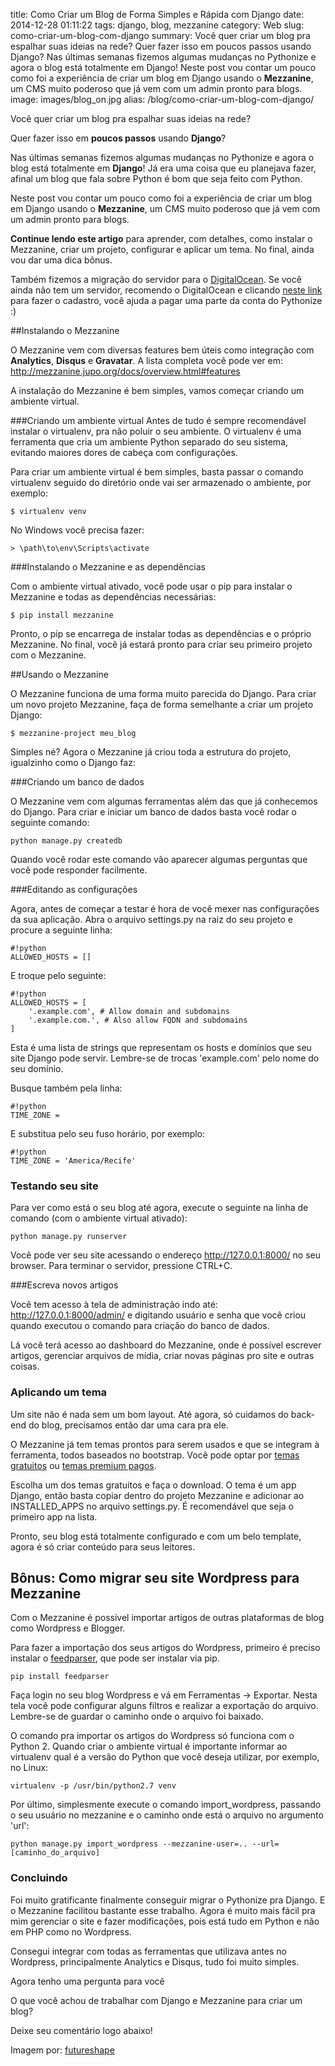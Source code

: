 title: Como Criar um Blog de Forma Simples e Rápida com Django
date: 2014-12-28 01:11:22
tags: django, blog, mezzanine
category: Web
slug: como-criar-um-blog-com-django
summary: Você quer criar um blog pra espalhar suas ideias na rede? Quer fazer isso em poucos passos usando Django? Nas últimas semanas fizemos algumas mudanças no Pythonize e agora o blog está totalmente em Django! Neste post vou contar um pouco como foi a experiência de criar um blog em Django usando o **Mezzanine**, um CMS muito poderoso que já vem com um admin pronto para blogs.
image: images/blog_on.jpg
alias: /blog/como-criar-um-blog-com-django/


Você quer criar um blog pra espalhar suas ideias na rede?

Quer fazer isso em **poucos passos** usando **Django**?

Nas últimas semanas fizemos algumas mudanças no Pythonize e agora o blog está totalmente em **Django**! Já era uma coisa que eu planejava fazer, afinal um blog que fala sobre Python é bom que seja feito com Python.

Neste post vou contar um pouco como foi a experiência de criar um blog em Django usando o **Mezzanine**, um CMS muito poderoso que já vem com um admin pronto para blogs.

**Continue lendo este artigo** para aprender, com detalhes, como instalar o Mezzanine, criar um projeto, configurar e aplicar um tema. No final, ainda vou dar uma dica bônus.

<!-- PELICAN_END_SUMMARY -->

Também fizemos a migração do servidor para o [DigitalOcean](https://www.digitalocean.com/?refcode=c831ddc18699). Se você ainda não tem um servidor, recomendo o DigitalOcean e clicando [neste link](https://www.digitalocean.com/?refcode=c831ddc18699) para fazer o cadastro, você ajuda a pagar uma parte da conta do Pythonize :)


##Instalando o Mezzanine


O Mezzanine vem com diversas features bem úteis como integração com **Analytics**, **Disqus** e **Gravatar**. A lista completa você pode ver em: http://mezzanine.jupo.org/docs/overview.html#features

A instalação do Mezzanine é bem simples, vamos começar criando um ambiente virtual.

###Criando um ambiente virtual
Antes de tudo é sempre recomendável instalar o virtualenv, pra não poluir o seu ambiente. O virtualenv é uma ferramenta que cria um ambiente Python separado do seu sistema, evitando maiores dores de cabeça com configurações.

Para criar um ambiente virtual é bem simples, basta passar o comando virtualenv seguido do diretório onde vai ser armazenado o ambiente, por exemplo:

    $ virtualenv venv

No Windows você precisa fazer:

    > \path\to\env\Scripts\activate

###Instalando o Mezzanine e as dependências

Com o ambiente virtual ativado, você pode usar o pip para instalar o Mezzanine e todas as dependências necessárias:

    $ pip install mezzanine

Pronto, o pip se encarrega de instalar todas as dependências e o próprio Mezzanine. No final, você já estará pronto para criar seu primeiro projeto com o Mezzanine.

##Usando o Mezzanine

O Mezzanine funciona de uma forma muito parecida do Django. Para criar um novo projeto Mezzanine, faça de forma semelhante a criar um projeto Django:

    $ mezzanine-project meu_blog

Simples né?
Agora o Mezzanine já criou toda a estrutura do projeto, igualzinho como o Django faz:

###Criando um banco de dados

O Mezzanine vem com algumas ferramentas além das que já conhecemos do Django. Para criar e iniciar um banco de dados basta você rodar o seguinte comando:

    python manage.py createdb

Quando você rodar este comando vão aparecer algumas perguntas que você pode responder facilmente.

###Editando as configurações

Agora, antes de começar a testar é hora de você mexer nas configurações da sua aplicação. Abra o arquivo settings.py na raiz do seu projeto e procure a seguinte linha:

    #!python
    ALLOWED_HOSTS = []

E troque pelo seguinte:

    #!python
    ALLOWED_HOSTS = [
   		'.example.com', # Allow domain and subdomains
   		'.example.com.', # Also allow FQDN and subdomains
   	]

Esta é uma lista de strings que representam os hosts e domínios que seu site Django pode servir. Lembre-se de trocas 'example.com' pelo nome do seu domínio.

Busque também pela linha:

    #!python
    TIME_ZONE =

E substitua pelo seu fuso horário, por exemplo:

    #!python
    TIME_ZONE = 'America/Recife'

### Testando seu site

Para ver como está o seu blog até agora, execute o seguinte na linha de comando (com o ambiente virtual ativado):

    python manage.py runserver

Você pode ver seu site acessando o endereço http://127.0.0.1:8000/ no seu browser. Para terminar o servidor, pressione CTRL+C.

###Escreva novos artigos

Você tem acesso à tela de administração indo até: http://127.0.0.1:8000/admin/ e digitando usuário e senha que você criou quando executou o comando para criação do banco de dados.

Lá você terá acesso ao dashboard do Mezzanine, onde é possível escrever artigos, gerenciar arquivos de mídia, criar novas páginas pro site e outras coisas.

### Aplicando um tema

Um site não é nada sem um bom layout. Até agora, só cuidamos do back-end do blog, precisamos então dar uma cara pra ele.

O Mezzanine já tem temas prontos para serem usados e que se integram à ferramenta, todos baseados no bootstrap. Você pode optar por [temas gratuitos](http://thecodinghouse.in/themes/) ou [temas premium pagos](http://mezzathe.me/).

Escolha um dos temas gratuitos e faça o download. O tema é um app Django, então basta copiar dentro do projeto Mezzanine e adicionar ao INSTALLED_APPS no arquivo settings.py. É recomendável que seja o primeiro app na lista.

Pronto, seu blog está totalmente configurado e com um belo template, agora é só criar conteúdo para seus leitores.

## Bônus: Como migrar seu site Wordpress para Mezzanine

Com o Mezzanine é possível importar artigos de outras plataformas de blog como Wordpress e Blogger.

Para fazer a importação dos seus artigos do Wordpress, primeiro é preciso instalar o [feedparser](https://code.google.com/p/feedparser/), que pode ser instalar via pip.

    pip install feedparser

Faça login no seu blog Wordpress e vá em Ferramentas -> Exportar. Nesta tela você pode configurar alguns filtros e realizar a exportação do arquivo. Lembre-se de guardar o caminho onde o arquivo foi baixado.

O comando pra importar os artigos do Wordpress só funciona com o Python 2. Quando criar o ambiente virtual é importante informar ao virtualenv qual é a versão do Python que você deseja utilizar, por exemplo, no Linux:

    virtualenv -p /usr/bin/python2.7 venv

Por último, simplesmente execute o comando import_wordpress, passando o seu usuário no mezzanine e o caminho onde está o arquivo no argumento 'url':

    python manage.py import_wordpress --mezzanine-user=.. --url=[caminho_do_arquivo]


### Concluindo

Foi muito gratificante finalmente conseguir migrar o Pythonize pra Django. E o Mezzanine facilitou bastante esse trabalho. Agora é muito mais fácil pra mim gerenciar o site e fazer modificações, pois está tudo em Python e não em PHP como no Wordpress.

Consegui integrar com todas as ferramentas que utilizava antes no Wordpress, principalmente Analytics e Disqus, tudo foi muito simples.


Agora tenho uma pergunta para você

O que você achou de trabalhar com Django e Mezzanine para criar um blog?

Deixe seu comentário logo abaixo!


Imagem por: [futureshape][1]


  [1]: http://www.flickr.com/photos/futureshape/4977096245/
